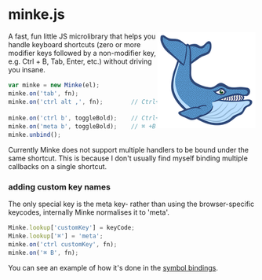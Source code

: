 # minke.js

<img src='media/minke.png' align='right'/>

A fast, fun little JS microlibrary that helps you handle
keyboard shortcuts (zero or more modifier keys followed by a
non-modifier key, e.g. Ctrl + B, Tab, Enter, etc.) without
driving you insane.

```js
var minke = new Minke(el);
minke.on('tab', fn);
minke.on('ctrl alt ,', fn);        // Ctrl+Alt+,

minke.on('ctrl b', toggleBold);    // Ctrl+B
minke.on('meta b', toggleBold);    // ⌘ +B
minke.unbind();
```

Currently Minke does not support multiple handlers to be bound
under the same shortcut. This is because I don't usually find
myself binding multiple callbacks on a single shortcut.

### adding custom key names

The only special key is the meta key- rather than using
the browser-specific keycodes, internally Minke normalises
it to 'meta'.

```js
Minke.lookup['customKey'] = keyCode;
Minke.lookup['⌘'] = 'meta';
minke.on('ctrl customKey', fn);
minke.on('⌘ B', fn);
```

You can see an example of how it's done in the
[symbol bindings](bindings/symbols.js).
